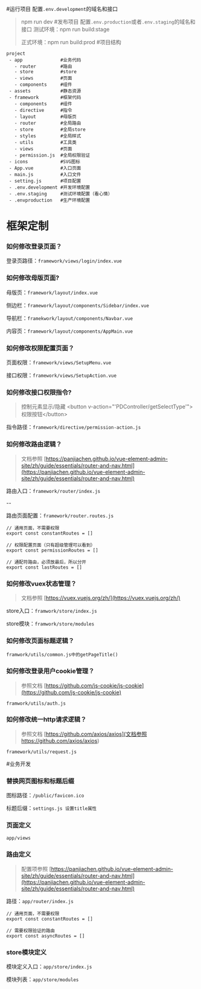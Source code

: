 #运行项目
配置`.env.development`的域名和接口

> npm run dev
#发布项目
配置`.env.production`或者`.env.staging`的域名和接口
> 测试环境：npm run build:stage
>
> 正式环境：npm run build:prod
#项目结构
```
project 
 - app              #业务代码
   - router         #路由
   - store          #store
   - views          #页面 
   - components     #组件
 - assets           #静态资源
 - framework        #框架代码
   - components     #组件
   - directive      #指令
   - layout         #母版页
   - router         #全局路由
   - store          #全局store
   - styles         #全局样式
   - utils          #工具类
   - views          #页面
   - permission.js  #全局权限验证
 - icons            #SVG图标
 - App.vue          #入口页面
 - main.js          #入口文件
 - setting.js       #项目配置
 - .env.development #开发环境配置
 - .env.staging     #测试环境配置（看心情）
 - .envproduction   #生产环境配置
```

# 框架定制
### 如何修改登录页面？
登录页路径：`framework/views/login/index.vue`
### 如何修改母版页面?
母版页：`framework/layout/index.vue`

侧边栏：`framework/layout/components/Sidebar/index.vue`

导航栏：`framekwork/layout/components/Navbar.vue`

内容页：`framework/layout/components/AppMain.vue`

### 如何修改权限配置页面？
页面权限：`framework/views/SetupMenu.vue`

接口权限：`framework/views/SetupAction.vue`

### 如何修改接口权限指令?
> 控制元素显示/隐藏 \<button v-action="'PDController/getSelectType'"\>权限按钮\</button>

指令路径：`framework/directive/permission-action.js`

### 如何修改路由逻辑？
> 文档参照 [https://panjiachen.github.io/vue-element-admin-site/zh/guide/essentials/router-and-nav.html](https://panjiachen.github.io/vue-element-admin-site/zh/guide/essentials/router-and-nav.html)

路由入口：`framework/router/index.js`

--

路由页面配置：`framework/router.routes.js`

```
// 通用页面，不需要权限
export const constantRoutes = []

// 权限配置页面（只有超级管理可以看到）
export const permissionRoutes = []

// 通配符路由，必须放最后，所以分开
export const lastRoutes = []
```

### 如何修改vuex状态管理？
> 文档参照 [https://vuex.vuejs.org/zh/](https://vuex.vuejs.org/zh/)

store入口：`framwork/store/index.js`

store模块：`framwork/store/modules`
### 如何修改页面标题逻辑？
`framwork/utils/common.js中的getPageTitle()`

### 如何修改登录用户cookie管理？
> 参照文档 [https://github.com/js-cookie/js-cookie](https://github.com/js-cookie/js-cookie)

`framwork/utils/auth.js`

### 如何修改统一http请求逻辑？
> 参照文档 [https://github.com/axios/axios](文档参照 https://github.com/axios/axios)

`framework/utils/request.js`


#业务开发
### 替换网页图标和标题后缀
图标路径：`/public/favicon.ico`

标题后缀：`settings.js 设置title属性`

### 页面定义
`app/views`

### 路由定义
> 配置项参照 [https://panjiachen.github.io/vue-element-admin-site/zh/guide/essentials/router-and-nav.html](https://panjiachen.github.io/vue-element-admin-site/zh/guide/essentials/router-and-nav.html)

路径：`app/router/index.js`

```
// 通用页面，不需要权限
export const constantRoutes = []

// 需要权限验证的路由
export const asyncRoutes = []

```

### store模块定义
模块定义入口：`app/store/index.js`

模块列表：`app/store/modules`



